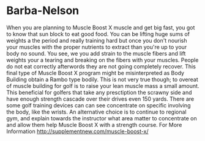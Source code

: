 # Barba-Nelson
When you are planning to Muscle Boost X muscle and get big fast, you got to know that sun block to eat good food. You can be lifting huge sums of weights a the period and really training hard but once you don't nourish your muscles with the proper nutrients to extract than you're up to your body no sound. You see, we you add strain to the muscle fibers and lift weights your a tearing and breaking on the fibers with your muscles. People do not eat correctly afterwords they are not going completely recover.  This final type of Muscle Boost X program might be misinterpreted as Body Building obtain a Rambo type bodily. This is not very true though; to overeat of muscle building for golf is to raise your lean muscle mass a small amount. This beneficial for golfers that take any presctiption the scrawny side and have enough strength cascade over their drives even 150 yards.  There are some golf training devices can can see concentrate on specific involving the body, like the wrists. An alternative choice is to continue to regional gym, and explain towards the instructor what area matter to concentrate on and allow them help Muscle Boost X with a strength course.  For More Information http://supplementnew.com/muscle-boost-x/
